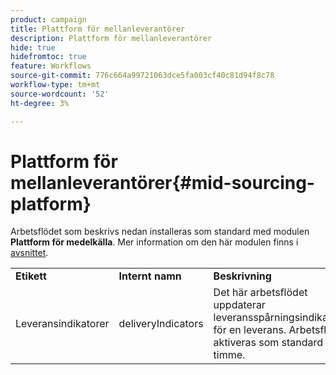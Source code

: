 ```yaml
---
product: campaign
title: Plattform för mellanleverantörer
description: Plattform för mellanleverantörer
hide: true
hidefromtoc: true
feature: Workflows
source-git-commit: 776c664a99721063dce5fa003cf40c81d94f8c78
workflow-type: tm+mt
source-wordcount: '52'
ht-degree: 3%

---
```



# Plattform för mellanleverantörer{#mid-sourcing-platform}



Arbetsflödet som beskrivs nedan installeras som standard med modulen **Plattform för medelkälla**. Mer information om den här modulen finns i [avsnittet](../../installation/using/mid-sourcing-deployment.md).

<table> 
 <tbody> 
  <tr> 
   <td> <strong>Etikett</strong><br /> </td> 
   <td> <strong>Internt namn</strong><br /> </td> 
   <td> <strong>Beskrivning</strong><br /> </td> 
  </tr> 
  <tr> 
   <td> <span class="uicontrol">Leveransindikatorer</span> <br /> </td> 
   <td> <span class="uicontrol">deliveryIndicators</span> <br /> </td> 
   <td> Det här arbetsflödet uppdaterar leveransspårningsindikatorer för en leverans. Arbetsflödet aktiveras som standard varje timme.<br /> </td> 
  </tr> 
 </tbody> 
</table>

